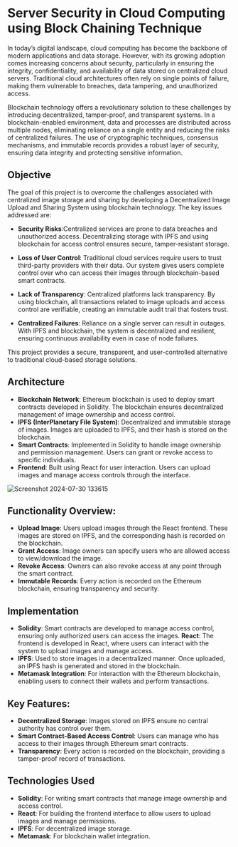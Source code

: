 # Server Security in Cloud Computing using Block Chaining Technique 
In today’s digital landscape, cloud computing has become the backbone of modern applications and data storage. However, with its growing adoption comes increasing concerns about security, particularly in ensuring the integrity, confidentiality, and availability of data stored on centralized cloud servers. Traditional cloud architectures often rely on single points of failure, making them vulnerable to breaches, data tampering, and unauthorized access.

Blockchain technology offers a revolutionary solution to these challenges by introducing decentralized, tamper-proof, and transparent systems. In a blockchain-enabled environment, data and processes are distributed across multiple nodes, eliminating reliance on a single entity and reducing the risks of centralized failures. The use of cryptographic techniques, consensus mechanisms, and immutable records provides a robust layer of security, ensuring data integrity and protecting sensitive information.

## Objective
The goal of this project is to overcome the challenges associated with centralized image storage and sharing by developing a Decentralized Image Upload and Sharing System using blockchain technology. The key issues addressed are:

- **Security Risks**:Centralized services are prone to data breaches and unauthorized access. Decentralizing storage with IPFS and using blockchain for access control ensures secure, tamper-resistant storage.

+ **Loss of User Control**: Traditional cloud services require users to trust third-party providers with their data. Our system gives users complete control over who can access their images through blockchain-based smart contracts.

- **Lack of Transparency**: Centralized platforms lack transparency. By using blockchain, all transactions related to image uploads and access control are verifiable, creating an immutable audit trail that fosters trust.

+ **Centralized Failures**: Reliance on a single server can result in outages. With IPFS and blockchain, the system is decentralized and resilient, ensuring continuous availability even in case of node failures.

This project provides a secure, transparent, and user-controlled alternative to traditional cloud-based storage solutions.

## Architecture
- **Blockchain Network**: Ethereum blockchain is used to deploy smart contracts developed in Solidity. The blockchain ensures decentralized management of image ownership and access control.
- **IPFS (InterPlanetary File System)**: Decentralized and immutable storage of images. Images are uploaded to IPFS, and their hash is stored on the blockchain.
- **Smart Contracts**: Implemented in Solidity to handle image ownership and permission management. Users can grant or revoke access to specific individuals.
- **Frontend**: Built using React for user interaction. Users can upload images and manage access controls through the interface.

![Screenshot 2024-07-30 133615](https://github.com/user-attachments/assets/38e60f65-95cd-4740-afb9-85798f28b36d)

## Functionality Overview:
- **Upload Image**: Users upload images through the React frontend. These images are stored on IPFS, and the corresponding hash is recorded on the blockchain.
- **Grant Access**: Image owners can specify users who are allowed access to view/download the image.
- **Revoke Access**: Owners can also revoke access at any point through the smart contract.
- **Immutable Records**: Every action is recorded on the Ethereum blockchain, ensuring transparency and security.

## Implementation
- **Solidity**: Smart contracts are developed to manage access control, ensuring only authorized users can access the images.
 **React**: The frontend is developed in React, where users can interact with the system to upload images and manage access.
- **IPFS**: Used to store images in a decentralized manner. Once uploaded, an IPFS hash is generated and stored in the blockchain.
- **Metamask Integration**: For interaction with the Ethereum blockchain, enabling users to connect their wallets and perform transactions.

## Key Features:
- **Decentralized Storage**: Images stored on IPFS ensure no central authority has control over them.
- **Smart Contract-Based Access Control**: Users can manage who has access to their images through Ethereum smart contracts.
- **Transparency**: Every action is recorded on the blockchain, providing a tamper-proof record of transactions.


## Technologies Used
- **Solidity**: For writing smart contracts that manage image ownership and access control.
- **React**: For building the frontend interface to allow users to upload images and manage permissions.
- **IPFS**: For decentralized image storage.
- **Metamask**: For blockchain wallet integration.



